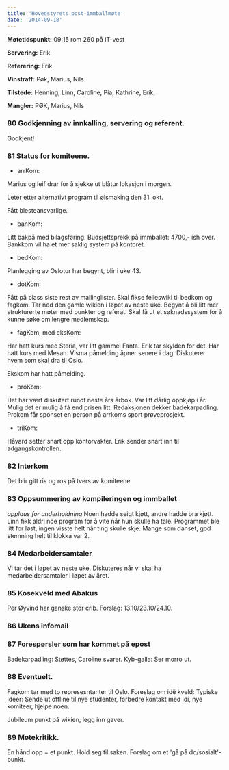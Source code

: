 ```yaml
---
title: 'Hovedstyrets post-immballmøte'
date: '2014-09-18'
---
```


**Møtetidspunkt:** 09:15 rom 260 på IT-vest

**Servering:** Erik

**Referering:** Erik

**Vinstraff:** Pøk, Marius, Nils

**Tilstede:** Henning, Linn, Caroline, Pia, Kathrine, Erik,  

**Mangler:** PØK, Marius, Nils

### 80 Godkjenning av innkalling, servering og referent.

Godkjent!

### 81 Status for komiteene.

- arrKom:



Marius og leif drar for å sjekke ut blåtur lokasjon i morgen. 

Leter etter alternativt program til ølsmaking den 31. okt. 

Fått blesteansvarlige.

- banKom:

Litt bakpå med bilagsføring.
Budsjettsprekk på immballet: 4700,- ish over. 
Bankkom vil ha et mer saklig system på kontoret.

- bedKom:

Planlegging av Oslotur har begynt, blir i uke 43.

- dotKom:

Fått på plass siste rest av mailinglister.
Skal fikse felleswiki til bedkom og fagkom. 
Tar ned den gamle wikien i løpet av neste uke. 
Begynt å bli litt mer strukturerte møter med punkter og referat. 
Skal få ut et søknadssystem for å kunne søke om lengre medlemskap.


- fagKom, med eksKom: 

Har hatt kurs med Steria, var litt gammel Fanta. Erik tar skylden for det. 
Har hatt kurs med Mesan.
Visma påmelding åpner senere i dag.
Diskuterer hvem som skal dra til Oslo. 

Ekskom har hatt påmelding. 


- proKom:

Det har vært diskutert rundt neste års årbok. Var litt dårlig oppkjøp i år. Mulig det er mulig å få end prisen litt. Redaksjonen dekker badekarpadling. Prokom får sponset en person på arrkoms sport prøveprosjekt. 

- triKom:

Håvard setter snart opp kontorvakter. Erik sender snart inn til adgangskontrollen. 

### 82 Interkom

Det blir gitt ris og ros på tvers av komiteene


### 83 Oppsummering av kompileringen og immballet

*applaus for underholdning* 
Noen hadde seigt kjøtt, andre hadde bra kjøtt.
Linn fikk aldri noe program for å vite når hun skulle ha tale.
Programmet ble litt for løst, ingen visste helt når ting skulle skje.
Mange som danset, god stemning helt til klokka var 2. 


### 84 Medarbeidersamtaler

Vi tar det i løpet av neste uke. 
Diskuteres når vi skal ha medarbeidersamtaler i løpet av året.

### 85 Kosekveld med Abakus

Per Øyvind har ganske stor crib. 
Forslag: 13.10/23.10/24.10.

### 86 Ukens infomail


### 87 Forespørsler som har kommet på epost

Badekarpadling: Støttes, Caroline svarer.
Kyb-galla: Ser morro ut.

### 88 Eventuelt.

Fagkom tar med to represesntanter til Oslo. 
Foreslag om idë kveld: 
    Typiske ideer: Sende ut offline til nye studenter, forbedre kontakt med idi, nye komiteer, hjelpe noen. 


Jubileum punkt på wikien, legg inn gaver. 

### 89 Møtekritikk.
En hånd opp = et punkt. 
Hold seg til saken. 
Forslag om et 'gå på do/sosialt'-punkt.
